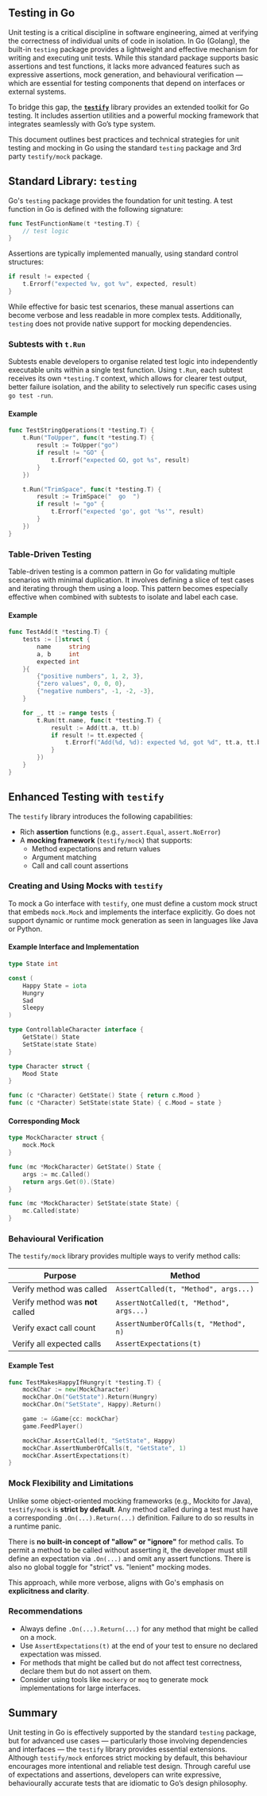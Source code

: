 ## Testing in Go

Unit testing is a critical discipline in software engineering, aimed at verifying the correctness of individual units of code in isolation. In Go (Golang), the built-in `testing` package provides a lightweight and effective mechanism for writing and executing unit tests. While this standard package supports basic assertions and test functions, it lacks more advanced features such as expressive assertions, mock generation, and behavioural verification — which are essential for testing components that depend on interfaces or external systems.

To bridge this gap, the [**`testify`**](https://github.com/stretchr/testify) library provides an extended toolkit for Go testing. It includes assertion utilities and a powerful mocking framework that integrates seamlessly with Go’s type system.

This document outlines best practices and technical strategies for unit testing and mocking in Go using the standard `testing` package and 3rd party `testify/mock` package.

## Standard Library: `testing`

Go's `testing` package provides the foundation for unit testing. A test function in Go is defined with the following signature:

```go
func TestFunctionName(t *testing.T) {
    // test logic
}
```

Assertions are typically implemented manually, using standard control structures:

```go
if result != expected {
    t.Errorf("expected %v, got %v", expected, result)
}
```

While effective for basic test scenarios, these manual assertions can become verbose and less readable in more complex tests. Additionally, `testing` does not provide native support for mocking dependencies.

### Subtests with `t.Run`

Subtests enable developers to organise related test logic into independently executable units within a single test function. Using `t.Run`, each subtest receives its own `*testing.T` context, which allows for clearer test output, better failure isolation, and the ability to selectively run specific cases using `go test -run`.

#### Example

```go
func TestStringOperations(t *testing.T) {
	t.Run("ToUpper", func(t *testing.T) {
		result := ToUpper("go")
		if result != "GO" {
			t.Errorf("expected GO, got %s", result)
		}
	})

	t.Run("TrimSpace", func(t *testing.T) {
		result := TrimSpace("  go  ")
		if result != "go" {
			t.Errorf("expected 'go', got '%s'", result)
		}
	})
}
```

### Table-Driven Testing

Table-driven testing is a common pattern in Go for validating multiple scenarios with minimal duplication. It involves defining a slice of test cases and iterating through them using a loop. This pattern becomes especially effective when combined with subtests to isolate and label each case.

#### Example

```go
func TestAdd(t *testing.T) {
	tests := []struct {
		name     string
		a, b     int
		expected int
	}{
		{"positive numbers", 1, 2, 3},
		{"zero values", 0, 0, 0},
		{"negative numbers", -1, -2, -3},
	}

	for _, tt := range tests {
		t.Run(tt.name, func(t *testing.T) {
			result := Add(tt.a, tt.b)
			if result != tt.expected {
				t.Errorf("Add(%d, %d): expected %d, got %d", tt.a, tt.b, tt.expected, result)
			}
		})
	}
}
```

## Enhanced Testing with `testify`

The `testify` library introduces the following capabilities:

- Rich **assertion** functions (e.g., `assert.Equal`, `assert.NoError`)
- A **mocking framework** (`testify/mock`) that supports:
  - Method expectations and return values
  - Argument matching
  - Call and call count assertions

### Creating and Using Mocks with `testify`

To mock a Go interface with `testify`, one must define a custom mock struct that embeds `mock.Mock` and implements the interface explicitly. Go does not support dynamic or runtime mock generation as seen in languages like Java or Python.

#### Example Interface and Implementation

```go
type State int

const (
	Happy State = iota
	Hungry
	Sad
	Sleepy
)

type ControllableCharacter interface {
	GetState() State
	SetState(state State)
}

type Character struct {
	Mood State
}

func (c *Character) GetState() State { return c.Mood }
func (c *Character) SetState(state State) { c.Mood = state }
```

#### Corresponding Mock

```go
type MockCharacter struct {
	mock.Mock
}

func (mc *MockCharacter) GetState() State {
	args := mc.Called()
	return args.Get(0).(State)
}

func (mc *MockCharacter) SetState(state State) {
	mc.Called(state)
}
```

### Behavioural Verification

The `testify/mock` library provides multiple ways to verify method calls:

| Purpose                          | Method                                  |
| -------------------------------- | --------------------------------------- |
| Verify method was called         | `AssertCalled(t, "Method", args...)`    |
| Verify method was **not** called | `AssertNotCalled(t, "Method", args...)` |
| Verify exact call count          | `AssertNumberOfCalls(t, "Method", n)`   |
| Verify all expected calls        | `AssertExpectations(t)`                 |

#### Example Test

```go
func TestMakesHappyIfHungry(t *testing.T) {
	mockChar := new(MockCharacter)
	mockChar.On("GetState").Return(Hungry)
	mockChar.On("SetState", Happy).Return()

	game := &Game{cc: mockChar}
	game.FeedPlayer()

	mockChar.AssertCalled(t, "SetState", Happy)
	mockChar.AssertNumberOfCalls(t, "GetState", 1)
	mockChar.AssertExpectations(t)
}
```

### Mock Flexibility and Limitations

Unlike some object-oriented mocking frameworks (e.g., Mockito for Java), `testify/mock` is **strict by default**. Any method called during a test must have a corresponding `.On(...).Return(...)` definition. Failure to do so results in a runtime panic.

There is **no built-in concept of "allow" or "ignore"** for method calls. To permit a method to be called without asserting it, the developer must still define an expectation via `.On(...)` and omit any assert functions. There is also no global toggle for "strict" vs. "lenient" mocking modes.

This approach, while more verbose, aligns with Go's emphasis on **explicitness and clarity**.

### Recommendations

- Always define `.On(...).Return(...)` for any method that might be called on a mock.
- Use `AssertExpectations(t)` at the end of your test to ensure no declared expectation was missed.
- For methods that might be called but do not affect test correctness, declare them but do not assert on them.
- Consider using tools like `mockery` or `moq` to generate mock implementations for large interfaces.

## Summary

Unit testing in Go is effectively supported by the standard `testing` package, but for advanced use cases — particularly those involving dependencies and interfaces — the `testify` library provides essential extensions. Although `testify/mock` enforces strict mocking by default, this behaviour encourages more intentional and reliable test design. Through careful use of expectations and assertions, developers can write expressive, behaviourally accurate tests that are idiomatic to Go’s design philosophy.
